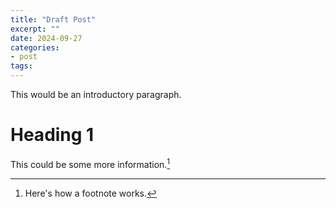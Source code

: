 ```yaml
---
title: "Draft Post"
excerpt: ""
date: 2024-09-27
categories:
- post
tags:
---
```

This would be an introductory paragraph.

# Heading 1

This could be some more information.[^fn1]


<!----- Footnotes ----->

[^fn1]: Here's how a footnote works.
